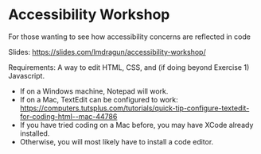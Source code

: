 # Accessibility Workshop

For those wanting to see how accessibility concerns are reflected in code

Slides: <https://slides.com/lmdragun/accessibility-workshop/>

Requirements: A way to edit HTML, CSS, and (if doing beyond Exercise 1) Javascript.

- If on a Windows machine, Notepad will work.
- If on a Mac, TextEdit can be configured to work: <https://computers.tutsplus.com/tutorials/quick-tip-configure-textedit-for-coding-html--mac-44786>
- If you have tried coding on a Mac before, you may have XCode already installed.
- Otherwise, you will most likely have to install a code editor.

